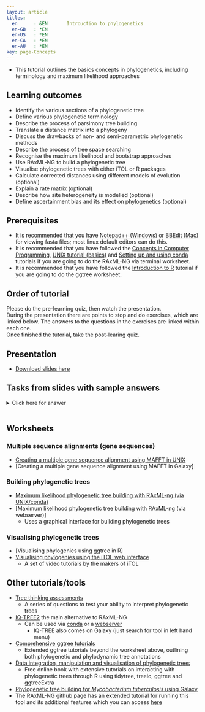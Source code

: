 ```yaml
---
layout: article
titles:
  en      : &EN       Introuction to phylogenetics
  en-GB   : *EN
  en-US   : *EN
  en-CA   : *EN
  en-AU   : *EN
key: page-Concepts
---
```



* This tutorial outlines the basics concepts in phylogenetics, including terminology and maximum likelihood approaches<br />

## Learning outcomes
* Identify the various sections of a phylogenetic tree
* Define various phylogenetic terminology
* Describe the process of parsimony tree building
* Translate a distance matrix into a phylogeny
* Discuss the drawbacks of non- and semi-parametric phylogenetic methods
* Describe the process of tree space searching
* Recognise the maximum likelihood and bootstrap approaches
* Use RAxML-NG to build a phylogenetic tree
* Visualise phylogenetic trees with either iTOL or R packages
* Calculate corrected distances using different models of evolution (optional)
* Explain a rate matrix (optional)
* Describe how site heterogeneity is modelled (optional)
* Define ascertainment bias and its effect on phylogenetics (optional)

## Prerequisites
* It is recommended that you have [Notepad++ (Windows)](https://notepad-plus-plus.org/downloads/) or [BBEdit (Mac)](https://www.barebones.com/products/bbedit/) for viewing fasta files; most linux default editors can do this.
* It is recommended that you have followed the [Concepts in Computer Programming](https://conmeehan.github.io/PathogenDataCourse/ConceptsInComputerProgramming), [UNIX tutorial (basics)](https://conmeehan.github.io/UNIXtutorial) and [Setting up and using conda](https://conmeehan.github.io/PathogenDataCourse/Worksheets/CondaInstallAndUse) tutorials if you are going to do the RAxML-NG via terminal worksheet.
* It is recommended that you have followed the [Introduction to R](https://conmeehan.github.io/PathogenDataCourse/IntroToR) tutorial if you are going to do the ggtree worksheet.

## Order of tutorial

Please do the pre-learning quiz, then watch the presentation. <br />
During the presentation there are points to stop and do exercises, which are linked below. The answers to the questions in the exercises are linked within each one.<br />
Once finished the tutorial, take the post-learing quiz.<br />

## Presentation
* [Download slides here]()

## Tasks from slides with sample answers

<details><summary>Click here for answer</summary>



</details><br />

## Worksheets
### Multiple sequence alignments (gene sequences)
* [Creating a multiple gene sequence alignment using MAFFT in UNIX](https://conmeehan.github.io/PathogenDataCourse/Worksheets/AligningSequences_MafftUNIX)
* [Creating a multiple gene sequence alignment using MAFFT in Galaxy]

### Building phylogenetic trees
* [Maximum likelihood phylogenetic tree building with RAxML-ng (via UNIX/conda)](https://conmeehan.github.io/PathogenDataCourse/Worksheets/MLPhylogeneticss_RAxML-NG)
* [Maximum likelihood phylogenetic tree building with RAxML-ng (via webserver)]
  * Uses a graphical interface for building phylogenetic trees

### Visualising phylogenetic trees
* [Visualising phylogenies using ggtree in R]
* [Visualising phylogenies using the iTOL web interface](https://itol.embl.de/video_tutorial.cgi)
  * A set of video tutorials by the makers of iTOL

## Other tutorials/tools
* [Tree thinking assessments](https://www.ebi.ac.uk/sites/ebi.ac.uk/files/content.ebi.ac.uk/materials/2014/140602_prague/tree_thinking_tests.pdf)
  * A series of questions to test your ability to interpret phylogenetic trees
* [IQ-TREE2](http://www.iqtree.org/) the main alternative to RAxML-NG
  * Can be used via [conda](https://anaconda.org/bioconda/iqtree) or a [webserver](http://iqtree.cibiv.univie.ac.at/)
    * IQ-TREE also comes on Galaxy (just search for tool in left hand menu)
* [Comprehensive ggtree tutorials](https://guangchuangyu.github.io/ggtree-book/short-introduction-to-r.html)
	* Extended ggtree tutorials beyond the worksheet above, outlining both phylogenetic and phylodynamic tree annotations
* [Data integration, manipulation and visualisation of phylogenetic trees](https://yulab-smu.top/treedata-book/index.html)	
	* Free online book with extensive tutorials on interacting with phylogenetic trees through R using tidytree, treeio, ggtree and ggtreeExtra
* [Phylogenetic tree building for *Mycobacterium tuberculosis* using Galaxy](https://training.galaxyproject.org/training-material/topics/evolution/tutorials/mtb_phylogeny/tutorial.html)  
* The RAxML-NG github page has an extended tutorial for running this tool and its additional features which you can access [here](https://github.com/amkozlov/raxml-ng/wiki/Tutorial)
